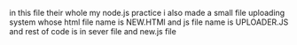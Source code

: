 in this file their whole my node.js practice    i also made a small file uploading system whose html file name is NEW.HTMl and js file name is UPLOADER.JS   and rest of code is in sever file and new.js file
